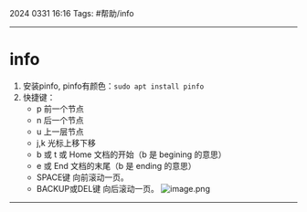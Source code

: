 2024 0331 16:16
Tags: #帮助/info

---
# info

1. 安装pinfo, pinfo有颜色：`sudo apt install pinfo`
2. 快捷键：
    - p 前一个节点
    - n 后一个节点
    - u 上一层节点
    - j,k 光标上移下移
    - b 或 t 或 Home    文档的开始（b 是 begining 的意思）
    - e 或 End          文档的末尾（b 是 ending 的意思）
    - SPACE键 向前滚动一页。 
    - BACKUP或DEL键 向后滚动一页。
    ![image.png](https://illyber-images.oss-cn-chengdu.aliyuncs.com/202311262234813.png)






---
